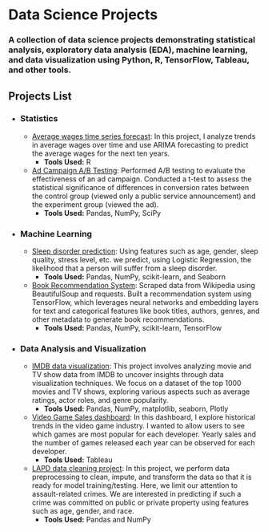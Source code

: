 # Data Science Projects
### A collection of data science projects demonstrating statistical analysis, exploratory data analysis (EDA), machine learning, and data visualization using Python, R, TensorFlow, Tableau, and other tools.

## Projects List
   - ### Statistics
      - [Average wages time series forecast](https://github.com/Christian-Morgan/Data-Science-Portfolio/blob/main/R%20projects/Average%20wages%20forecasting): In this project, I analyze trends in average wages over time and use ARIMA forecasting to predict the average wages for the next ten years.
         - **Tools Used:** R
      - [Ad Campaign A/B Testing](https://github.com/Christian-Morgan/Data-Science-Portfolio/blob/main/Python%20projects/AB_testing.ipynb): Performed A/B testing to evaluate the effectiveness of an ad campaign. Conducted a t-test to assess the statistical significance of differences in conversion rates between the control group (viewed only a public service announcement) and the experiment group (viewed the ad).
         - **Tools Used:** Pandas, NumPy, SciPy 
   - ### Machine Learning
     -  [Sleep disorder prediction](https://github.com/Christian-Morgan/Data-Science-Portfolio/tree/main/Sleep%20Disorder%20Project): Using features such as age, gender, sleep quality, stress level, etc. we predict, using Logistic Regression, the likelihood that a person will suffer from a sleep disorder.
         - **Tools Used:** Pandas, NumPy, scikit-learn, and Seaborn
     -  [Book Recommendation System](https://github.com/Christian-Morgan/Data-Science-Portfolio/blob/main/Book_Recommendation_System.ipynb): Scraped data from Wikipedia using BeautifulSoup and requests. Built a recommendation system using TensorFlow, which leverages neural networks and embedding layers for text and categorical features like book titles, authors, genres, and other metadata to generate book recommendations.
         - **Tools Used:** Pandas, NumPy, scikit-learn, TensorFlow
   - ### Data Analysis and Visualization
      - [IMDB data visualization](https://github.com/Christian-Morgan/Data-Science-Portfolio/tree/main/IMDB%20Movies%20Data%20Analysis): This project involves analyzing movie and TV show data from IMDB to uncover insights through data visualization techniques. We focus on a dataset of the top 1000 movies and TV shows, exploring various aspects such as average ratings, actor roles, and genre popularity.
         -  **Tools Used:** Pandas, NumPy, matplotlib, seaborn, Plotly
      - [Video Game Sales dashboard](https://public.tableau.com/app/profile/christian.morgan1649/viz/VideoGameSales_17288744403320/Dashboard1): In this dashboard, I explore historical trends in the video game industry. I wanted to allow users to see which games are most popular for each developer. Yearly sales and the number of games released each year can be observed for each developer.
         - **Tools Used:** Tableau
      - [LAPD data cleaning project](https://github.com/Christian-Morgan/Data-Science-Portfolio/tree/main/LAPD%20data%20cleaning): In this project, we perform data preprocessing to clean, impute, and transform the data so that it is ready for model training/testing. Here, we limit our attention to assault-related crimes. We are interested in predicting if such a crime was committed on public or private property using features such as age, gender, and race.
         - **Tools Used:** Pandas and NumPy
